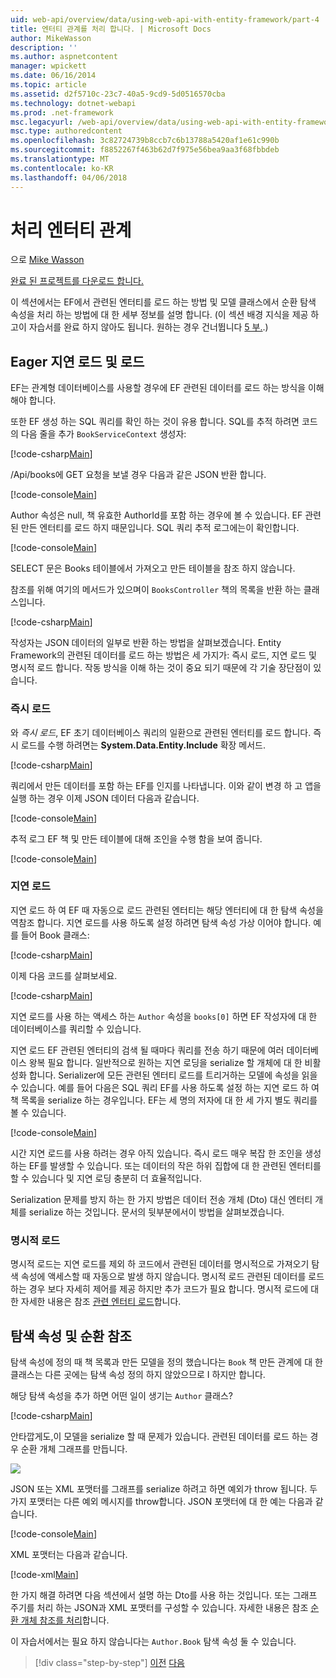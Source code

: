 ```yaml
---
uid: web-api/overview/data/using-web-api-with-entity-framework/part-4
title: 엔터티 관계를 처리 합니다. | Microsoft Docs
author: MikeWasson
description: ''
ms.author: aspnetcontent
manager: wpickett
ms.date: 06/16/2014
ms.topic: article
ms.assetid: d2f5710c-23c7-40a5-9cd9-5d0516570cba
ms.technology: dotnet-webapi
ms.prod: .net-framework
msc.legacyurl: /web-api/overview/data/using-web-api-with-entity-framework/part-4
msc.type: authoredcontent
ms.openlocfilehash: 3c82724739b8ccb7c6b13788a5420af1e61c990b
ms.sourcegitcommit: f8852267f463b62d7f975e56bea9aa3f68fbbdeb
ms.translationtype: MT
ms.contentlocale: ko-KR
ms.lasthandoff: 04/06/2018
---
```

<a name="handling-entity-relations"></a>처리 엔터티 관계
====================
으로 [Mike Wasson](https://github.com/MikeWasson)

[완료 된 프로젝트를 다운로드 합니다.](https://github.com/MikeWasson/BookService)

이 섹션에서는 EF에서 관련된 엔터티를 로드 하는 방법 및 모델 클래스에서 순환 탐색 속성을 처리 하는 방법에 대 한 세부 정보를 설명 합니다. (이 섹션 배경 지식을 제공 하 고이 자습서를 완료 하지 않아도 됩니다. 원하는 경우 건너뜁니다 [5 부.](part-5.md).)

## <a name="eager-loading-versus-lazy-loading"></a>Eager 지연 로드 및 로드

EF는 관계형 데이터베이스를 사용할 경우에 EF 관련된 데이터를 로드 하는 방식을 이해 해야 합니다.

또한 EF 생성 하는 SQL 쿼리를 확인 하는 것이 유용 합니다. SQL를 추적 하려면 코드의 다음 줄을 추가 `BookServiceContext` 생성자:

[!code-csharp[Main](part-4/samples/sample1.cs)]

/Api/books에 GET 요청을 보낼 경우 다음과 같은 JSON 반환 합니다.

[!code-console[Main](part-4/samples/sample2.cmd)]

Author 속성은 null, 책 유효한 AuthorId를 포함 하는 경우에 볼 수 있습니다. EF 관련된 만든 엔터티를 로드 하지 때문입니다. SQL 쿼리 추적 로그에는이 확인합니다.

[!code-console[Main](part-4/samples/sample3.sql)]

SELECT 문은 Books 테이블에서 가져오고 만든 테이블을 참조 하지 않습니다.

참조를 위해 여기의 메서드가 있으며이 `BooksController` 책의 목록을 반환 하는 클래스입니다.

[!code-csharp[Main](part-4/samples/sample4.cs)]

작성자는 JSON 데이터의 일부로 반환 하는 방법을 살펴보겠습니다. Entity Framework의 관련된 데이터를 로드 하는 방법은 세 가지가: 즉시 로드, 지연 로드 및 명시적 로드 합니다. 작동 방식을 이해 하는 것이 중요 되기 때문에 각 기술 장단점이 있습니다.

### <a name="eager-loading"></a>즉시 로드

와 *즉시 로드*, EF 초기 데이터베이스 쿼리의 일환으로 관련된 엔터티를 로드 합니다. 즉시 로드를 수행 하려면는 **System.Data.Entity.Include** 확장 메서드.

[!code-csharp[Main](part-4/samples/sample5.cs)]

쿼리에서 만든 데이터를 포함 하는 EF를 인지를 나타냅니다. 이와 같이 변경 하 고 앱을 실행 하는 경우 이제 JSON 데이터 다음과 같습니다.

[!code-console[Main](part-4/samples/sample6.cmd)]

추적 로그 EF 책 및 만든 테이블에 대해 조인을 수행 함을 보여 줍니다.

[!code-console[Main](part-4/samples/sample7.cmd)]

### <a name="lazy-loading"></a>지연 로드

지연 로드 하 여 EF 때 자동으로 로드 관련된 엔터티는 해당 엔터티에 대 한 탐색 속성을 역참조 합니다. 지연 로드를 사용 하도록 설정 하려면 탐색 속성 가상 이어야 합니다. 예를 들어 Book 클래스:

[!code-csharp[Main](part-4/samples/sample8.cs?highlight=6)]

이제 다음 코드를 살펴보세요.

[!code-csharp[Main](part-4/samples/sample9.cs)]

지연 로드를 사용 하는 액세스 하는 `Author` 속성을 `books[0]` 하면 EF 작성자에 대 한 데이터베이스를 쿼리할 수 있습니다.

지연 로드 EF 관련된 엔터티의 검색 될 때마다 쿼리를 전송 하기 때문에 여러 데이터베이스 왕복 필요 합니다. 일반적으로 원하는 지연 로딩을 serialize 할 개체에 대 한 비활성화 합니다. Serializer에 모든 관련된 엔터티 로드를 트리거하는 모델에 속성을 읽을 수 있습니다. 예를 들어 다음은 SQL 쿼리 EF를 사용 하도록 설정 하는 지연 로드 하 여 책 목록을 serialize 하는 경우입니다. EF는 세 명의 저자에 대 한 세 가지 별도 쿼리를 볼 수 있습니다.

[!code-console[Main](part-4/samples/sample10.sql)]

시간 지연 로드를 사용 하려는 경우 아직 있습니다. 즉시 로드 매우 복잡 한 조인을 생성 하는 EF를 발생할 수 있습니다. 또는 데이터의 작은 하위 집합에 대 한 관련된 엔터티를 할 수 있습니다 및 지연 로딩 충분히 더 효율적입니다.

Serialization 문제를 방지 하는 한 가지 방법은 데이터 전송 개체 (Dto) 대신 엔터티 개체를 serialize 하는 것입니다. 문서의 뒷부분에서이 방법을 살펴보겠습니다.

### <a name="explicit-loading"></a>명시적 로드

명시적 로드는 지연 로드를 제외 하 코드에서 관련된 데이터를 명시적으로 가져오기 탐색 속성에 액세스할 때 자동으로 발생 하지 않습니다. 명시적 로드 관련된 데이터를 로드 하는 경우 보다 자세히 제어를 제공 하지만 추가 코드가 필요 합니다. 명시적 로드에 대 한 자세한 내용은 참조 [관련 엔터티 로드](https://msdn.microsoft.com/data/jj574232#explicit)합니다.

## <a name="navigation-properties-and-circular-references"></a>탐색 속성 및 순환 참조

탐색 속성에 정의 때 책 목록과 만든 모델을 정의 했습니다는 `Book` 책 만든 관계에 대 한 클래스는 다른 곳에는 탐색 속성 정의 하지 않았으므로 I 하지만 합니다.

해당 탐색 속성을 추가 하면 어떤 일이 생기는 `Author` 클래스?

[!code-csharp[Main](part-4/samples/sample11.cs?highlight=7)]

안타깝게도,이 모델을 serialize 할 때 문제가 있습니다. 관련된 데이터를 로드 하는 경우 순환 개체 그래프를 만듭니다.

![](part-4/_static/image1.png)

JSON 또는 XML 포맷터를 그래프를 serialize 하려고 하면 예외가 throw 됩니다. 두 가지 포맷터는 다른 예외 메시지를 throw합니다. JSON 포맷터에 대 한 예는 다음과 같습니다.

[!code-console[Main](part-4/samples/sample12.cmd)]

XML 포맷터는 다음과 같습니다.

[!code-xml[Main](part-4/samples/sample13.xml)]

한 가지 해결 하려면 다음 섹션에서 설명 하는 Dto를 사용 하는 것입니다. 또는 그래프 주기를 처리 하는 JSON과 XML 포맷터를 구성할 수 있습니다. 자세한 내용은 참조 [순환 개체 참조를 처리](../../formats-and-model-binding/json-and-xml-serialization.md#handling_circular_object_references)합니다.

이 자습서에서는 필요 하지 않습니다는 `Author.Book` 탐색 속성 둘 수 있습니다.

> [!div class="step-by-step"]
> [이전](part-3.md)
> [다음](part-5.md)
